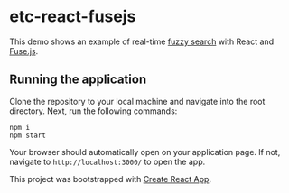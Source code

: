 # etc-react-fusejs

This demo shows an example of real-time [fuzzy search](https://en.wikipedia.org/wiki/Approximate_string_matching) with React and [Fuse.js](https://fusejs.io/).

## Running the application

Clone the repository to your local machine and navigate into the root directory. Next, run the following commands:

```
npm i
npm start
```

Your browser should automatically open on your application page. If not, navigate to `http://localhost:3000/` to open the app.

This project was bootstrapped with [Create React App](https://github.com/facebook/create-react-app).
